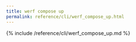 ```yaml
---
title: werf compose up
permalink: reference/cli/werf_compose_up.html
---
```


{% include /reference/cli/werf_compose_up.md %}
